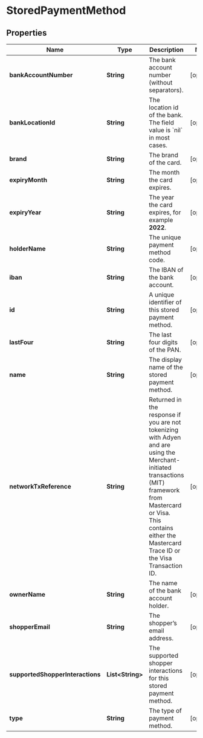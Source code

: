 

# StoredPaymentMethod


## Properties

| Name | Type | Description | Notes |
|------------ | ------------- | ------------- | -------------|
|**bankAccountNumber** | **String** | The bank account number (without separators). |  [optional] |
|**bankLocationId** | **String** | The location id of the bank. The field value is &#x60;nil&#x60; in most cases. |  [optional] |
|**brand** | **String** | The brand of the card. |  [optional] |
|**expiryMonth** | **String** | The month the card expires. |  [optional] |
|**expiryYear** | **String** | The year the card expires, for example **2022**. |  [optional] |
|**holderName** | **String** | The unique payment method code. |  [optional] |
|**iban** | **String** | The IBAN of the bank account. |  [optional] |
|**id** | **String** | A unique identifier of this stored payment method. |  [optional] |
|**lastFour** | **String** | The last four digits of the PAN. |  [optional] |
|**name** | **String** | The display name of the stored payment method. |  [optional] |
|**networkTxReference** | **String** | Returned in the response if you are not tokenizing with Adyen and are using the Merchant-initiated transactions (MIT) framework from Mastercard or Visa.  This contains either the Mastercard Trace ID or the Visa Transaction ID. |  [optional] |
|**ownerName** | **String** | The name of the bank account holder. |  [optional] |
|**shopperEmail** | **String** | The shopper’s email address. |  [optional] |
|**supportedShopperInteractions** | **List&lt;String&gt;** | The supported shopper interactions for this stored payment method. |  [optional] |
|**type** | **String** | The type of payment method. |  [optional] |



